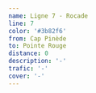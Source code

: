 ```yaml
---
name: Ligne 7 - Rocade
line: 7
color: '#3b82f6'
from: Cap Pinède
to: Pointe Rouge
distance: 0
description: '-'
trafic: '-'
cover: '-'
---
```

